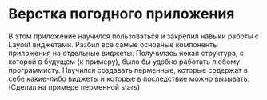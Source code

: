 # Верстка погодного приложения

В этом приложение научился пользоваться и закрепил навыки работы с Layout виджетами. Разбил все самые основные компоненты приложения на отдельные виджеты.
Получилась некая структура, с которой в будущем (к примеру), было бы удобно работать любому программисту. Научился создавать перменные, которые
содержат в себе какие-либо виджеты и которые в последствие можно вызывать.(Сделал на примере перменной stars)

